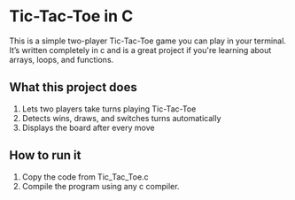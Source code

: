 # Tic-Tac-Toe in C

This is a simple two-player Tic-Tac-Toe game you can play in your terminal. It’s written completely in c and is a great project if you're learning about arrays, loops, and functions.
## What this project does
1. Lets two players take turns playing Tic-Tac-Toe
2. Detects wins, draws, and switches turns automatically
3. Displays the board after every move
## How to run it
1. Copy the code from Tic_Tac_Toe.c
2. Compile the program using any c compiler.
